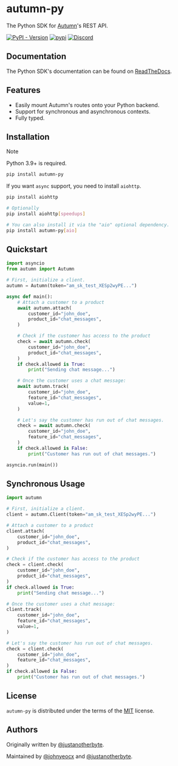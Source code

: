 # autumn-py

The Python SDK for [Autumn](https://github.com/useautumn/autumn)'s REST API.

[![PyPI - Version](https://img.shields.io/pypi/v/autumn-py.svg)](https://pypi.org/project/autumn-py)
[![pypi](https://img.shields.io/pypi/pyversions/autumn-py.svg)](https://pypi.org/pypi/autumn-py)
[![Discord](https://img.shields.io/badge/Join%20Community-5865F2?logo=discord&logoColor=white)](https://discord.gg/53emPtY9tA)

## Documentation

The Python SDK's documentation can be found on [ReadTheDocs](https://autumn-py.readthedocs.io).

## Features

- Easily mount Autumn's routes onto your Python backend.
- Support for synchronous and asynchronous contexts.
- Fully typed.

## Installation

> [!NOTE]
> Python 3.9+ is required.

```bash
pip install autumn-py
```

If you want `async` support, you need to install `aiohttp`.

```bash
pip install aiohttp

# Optionally
pip install aiohttp[speedups]

# You can also install it via the "aio" optional dependency.
pip install autumn-py[aio]
```

## Quickstart

```python
import asyncio
from autumn import Autumn

# First, initialize a client.
autumn = Autumn(token="am_sk_test_XESp2wyPE...")

async def main():
    # Attach a customer to a product
    await autumn.attach(
        customer_id="john_doe",
        product_id="chat_messages",
    )

    # Check if the customer has access to the product
    check = await autumn.check(
        customer_id="john_doe",
        product_id="chat_messages",
    )
    if check.allowed is True:
        print("Sending chat message...")

    # Once the customer uses a chat message:
    await autumn.track(
        customer_id="john_doe",
        feature_id="chat_messages",
        value=1,
    )

    # Let's say the customer has run out of chat messages.
    check = await autumn.check(
        customer_id="john_doe",
        feature_id="chat_messages",
    )
    if check.allowed is False:
        print("Customer has run out of chat messages.")

asyncio.run(main())
```

## Synchronous Usage

```python
import autumn

# First, initialize a client.
client = autumn.Client(token="am_sk_test_XESp2wyPE...")

# Attach a customer to a product
client.attach(
    customer_id="john_doe",
    product_id="chat_messages",
)

# Check if the customer has access to the product
check = client.check(
    customer_id="john_doe",
    product_id="chat_messages",
)
if check.allowed is True:
    print("Sending chat message...")

# Once the customer uses a chat message:
client.track(
    customer_id="john_doe",
    feature_id="chat_messages",
    value=1,
)

# Let's say the customer has run out of chat messages.
check = client.check(
    customer_id="john_doe",
    feature_id="chat_messages",
)
if check.allowed is False:
    print("Customer has run out of chat messages.")
```

## License

`autumn-py` is distributed under the terms of the [MIT](https://spdx.org/licenses/MIT.html) license.

## Authors

Originally written by [@justanotherbyte](https://github.com/justanotherbyte).

Maintained by [@johnyeocx](https://github.com/johnyeocx) and [@justanotherbyte](https://github.com/justanotherbyte).
